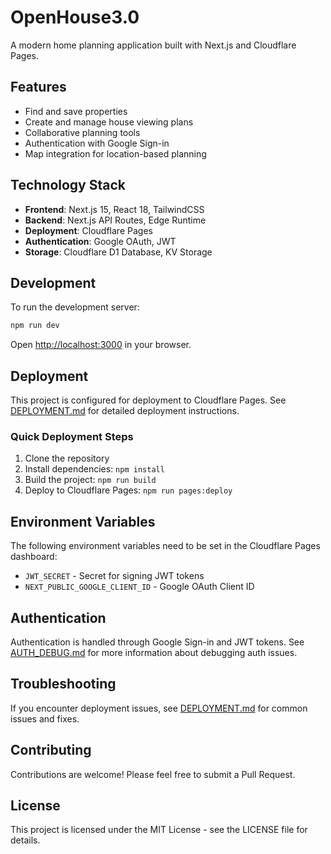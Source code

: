 # OpenHouse3.0

A modern home planning application built with Next.js and Cloudflare Pages.

## Features

- Find and save properties
- Create and manage house viewing plans
- Collaborative planning tools
- Authentication with Google Sign-in
- Map integration for location-based planning

## Technology Stack

- **Frontend**: Next.js 15, React 18, TailwindCSS
- **Backend**: Next.js API Routes, Edge Runtime
- **Deployment**: Cloudflare Pages
- **Authentication**: Google OAuth, JWT
- **Storage**: Cloudflare D1 Database, KV Storage

## Development

To run the development server:

```bash
npm run dev
```

Open [http://localhost:3000](http://localhost:3000) in your browser.

## Deployment

This project is configured for deployment to Cloudflare Pages. See [DEPLOYMENT.md](DEPLOYMENT.md) for detailed deployment instructions.

### Quick Deployment Steps

1. Clone the repository
2. Install dependencies: `npm install`
3. Build the project: `npm run build`
4. Deploy to Cloudflare Pages: `npm run pages:deploy`

## Environment Variables

The following environment variables need to be set in the Cloudflare Pages dashboard:

- `JWT_SECRET` - Secret for signing JWT tokens
- `NEXT_PUBLIC_GOOGLE_CLIENT_ID` - Google OAuth Client ID

## Authentication

Authentication is handled through Google Sign-in and JWT tokens. See [AUTH_DEBUG.md](AUTH_DEBUG.md) for more information about debugging auth issues.

## Troubleshooting

If you encounter deployment issues, see [DEPLOYMENT.md](DEPLOYMENT.md) for common issues and fixes.

## Contributing

Contributions are welcome! Please feel free to submit a Pull Request.

## License

This project is licensed under the MIT License - see the LICENSE file for details. 